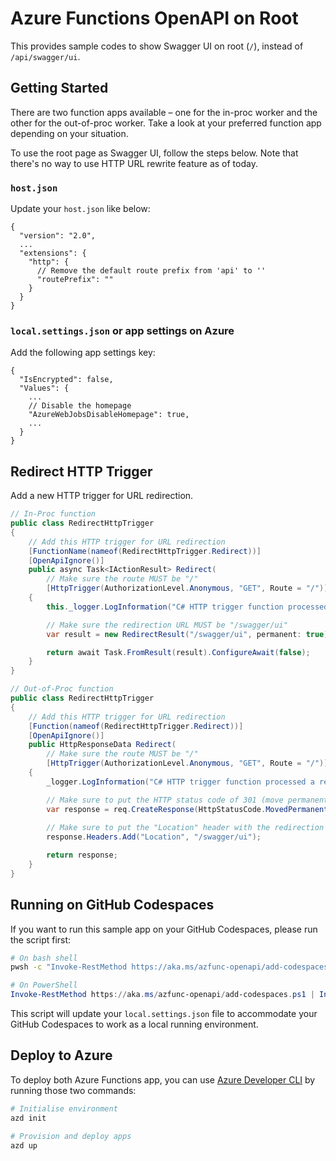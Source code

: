 # Azure Functions OpenAPI on Root #

This provides sample codes to show Swagger UI on root (`/`), instead of `/api/swagger/ui`.


## Getting Started ##

There are two function apps available &ndash; one for the in-proc worker and the other for the out-of-proc worker. Take a look at your preferred function app depending on your situation.

To use the root page as Swagger UI, follow the steps below. Note that there's no way to use HTTP URL rewrite feature as of today.


### `host.json` ###

Update your `host.json` like below:

```jsonc
{
  "version": "2.0",
  ...
  "extensions": {
    "http": {
      // Remove the default route prefix from 'api' to ''
      "routePrefix": ""
    }
  }
}
```


### `local.settings.json` or app settings on Azure ###

Add the following app settings key:

```jsonc
{
  "IsEncrypted": false,
  "Values": {
    ...
    // Disable the homepage
    "AzureWebJobsDisableHomepage": true,
    ...
  }
}
```


## Redirect HTTP Trigger ###

Add a new HTTP trigger for URL redirection.

```csharp
// In-Proc function
public class RedirectHttpTrigger
{
    // Add this HTTP trigger for URL redirection
    [FunctionName(nameof(RedirectHttpTrigger.Redirect))]
    [OpenApiIgnore()]
    public async Task<IActionResult> Redirect(
        // Make sure the route MUST be "/"
        [HttpTrigger(AuthorizationLevel.Anonymous, "GET", Route = "/")] HttpRequest req)
    {
        this._logger.LogInformation("C# HTTP trigger function processed a request.");

        // Make sure the redirection URL MUST be "/swagger/ui"
        var result = new RedirectResult("/swagger/ui", permanent: true);

        return await Task.FromResult(result).ConfigureAwait(false);
    }
}
```

```csharp
// Out-of-Proc function
public class RedirectHttpTrigger
{
    // Add this HTTP trigger for URL redirection
    [Function(nameof(RedirectHttpTrigger.Redirect))]
    [OpenApiIgnore()]
    public HttpResponseData Redirect(
        // Make sure the route MUST be "/"
        [HttpTrigger(AuthorizationLevel.Anonymous, "GET", Route = "/")] HttpRequestData req)
    {
        _logger.LogInformation("C# HTTP trigger function processed a request.");

        // Make sure to put the HTTP status code of 301 (move permanently)
        var response = req.CreateResponse(HttpStatusCode.MovedPermanently);
    
        // Make sure to put the "Location" header with the redirection URL of "/swagger/ui"
        response.Headers.Add("Location", "/swagger/ui");

        return response;
    }
}
```


## Running on GitHub Codespaces ##

If you want to run this sample app on your GitHub Codespaces, please run the script first:

```bash
# On bash shell
pwsh -c "Invoke-RestMethod https://aka.ms/azfunc-openapi/add-codespaces.ps1 | Invoke-Expression"
```

```powershell
# On PowerShell
Invoke-RestMethod https://aka.ms/azfunc-openapi/add-codespaces.ps1 | Invoke-Expression
```

This script will update your `local.settings.json` file to accommodate your GitHub Codespaces to work as a local running environment.


## Deploy to Azure ##

To deploy both Azure Functions app, you can use [Azure Developer CLI](https://learn.microsoft.com/azure/developer/azure-developer-cli/overview?WT.mc_id=dotnet-79949-juyoo) by running those two commands:

```bash
# Initialise environment
azd init

# Provision and deploy apps
azd up
```
